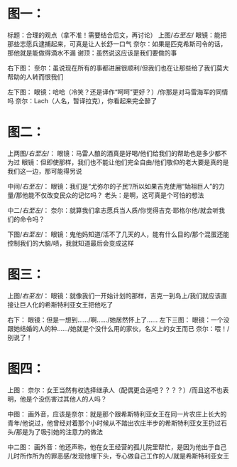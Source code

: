 # 图一：
标题：合理的观点（拿不准！需要结合后文，再讨论）
上图/*右至左*/
眼镜：能把那些志愿兵逮捕起来，可真是让人长舒一口气
奈尔：如果是匹克希斯司令的话，那他就是能做得滴水不漏
谢顶：虽然说这应该是我们要做的事

右下图：
奈尔：虽说现在所有的事都进展很顺利/但我们也在让那些给了我们莫大帮助的人转而恨我们

左下图：
眼镜：哈哈（冷笑？还是译作“呵呵”更好？）/你那是对马雷海军的同情吗
奈尔：Lach（人名，暂译拉克），你看起来完全醉了



# 图二：
上两图/*右至左*/：
眼镜：马雷人酿的酒真是好喝/他们给我们的帮助也是多少都不为过
眼镜：但即使那样，我们也不能让他们完全自由/他们敬仰的老大要是真的是我们这一边，那可能得另说

中间/*右至左*/：
眼镜：我们是“尤弥尔的子民”/所以如果吉克使用“始祖巨人”的力量/那他能不仅改变民众的记忆吗？
老头：是啊，这可真是个可怕的想法

中二/*右至左*/：
奈尔：就算我们拿志愿兵当人质/你觉得吉克·耶格尔他/就会听我们的命令吗？

下图/*右至左*/：
眼镜：鬼他妈知道/活不了几天的人，能有什么目的/那个混蛋还能控制我们的大脑/啧，我就知道最后会变成这样


# 图三：
上图/*右至左*/：
眼镜：就像我们一开始计划的那样，吉克一到岛上/我们就应该直接让巨人化的希斯特利亚女王把他吃了

右下：
眼镜：但是一想到……/啊……/她居然怀上了……
左下三图：
眼镜：一个没跟她结婚的人的种……/她就是个没什么用的家伙，名义上的女王而已
奈尔：喂！/别说了！


# 图四：
上图：
奈尔：女王当然有权选择继承人（配偶更合适吧？？？？）/而且这不也表明，他是个没伤害过其他人的人吗？

中图：
画外音，应该是奈尔：就是那个跟希斯特利亚女王在同一片农庄上长大的青年/他说过，他曾经对着那个小时候从不踏出农庄半步的希斯特利亚女王扔过石头/那是为了吸引她的注意力的做法

中二图：
画外音：他还声称，他在女王经营的孤儿院里帮忙，是因为他出于自己儿时所作所为的罪恶感/发现他埋下头，专心做自己工作的人/就是希斯特利亚女王